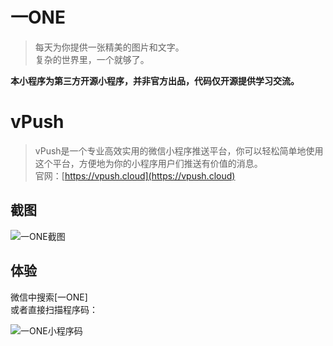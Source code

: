 # 一ONE
> 每天为你提供一张精美的图片和文字。    
> 复杂的世界里，一个就够了。    

**本小程序为第三方开源小程序，并非官方出品，代码仅开源提供学习交流。**

# vPush
> vPush是一个专业高效实用的微信小程序推送平台，你可以轻松简单地使用这个平台，方便地为你的小程序用户们推送有价值的消息。   
> 官网：[https://vpush.cloud](https://vpush.cloud)

## 截图
![一ONE截图](https://i.loli.net/2018/07/10/5b44c4b461383.jpg)

## 体验
微信中搜索[一ONE]    
或者直接扫描程序码：

![一ONE小程序码](https://i.loli.net/2018/06/19/5b28801446220.jpg)